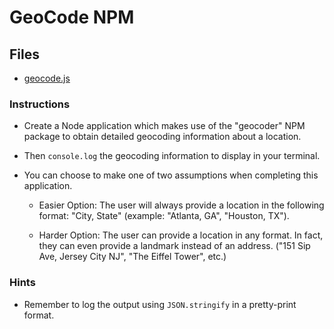 # GeoCode NPM

## Files 

* [geocode.js](Unsolved/geocode.js)

### Instructions

* Create a Node application which makes use of the "geocoder" NPM package to obtain detailed geocoding information about a location.

* Then `console.log` the geocoding information to display in your terminal.

* You can choose to make one of two assumptions when completing this application.

  * Easier Option: The user will always provide a location in the following format: "City, State" (example: "Atlanta, GA", "Houston, TX").

  * Harder Option: The user can provide a location in any format. In fact, they can even provide a landmark instead of an address. ("151 Sip Ave, Jersey City NJ", "The Eiffel Tower", etc.)

### Hints

* Remember to log the output using `JSON.stringify` in a pretty-print format.
